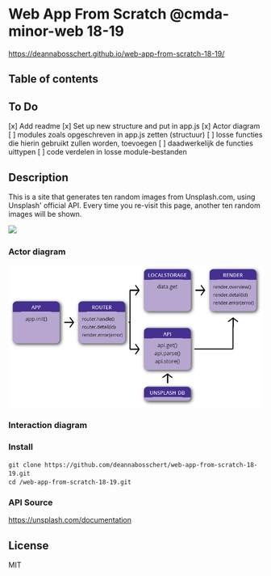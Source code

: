 # Web App From Scratch @cmda-minor-web 18-19
https://deannabosschert.github.io/web-app-from-scratch-18-19/


## Table of contents

## To Do
[x] Add readme
[x] Set up new structure and put in app.js
[x] Actor diagram
[ ] modules zoals opgeschreven in app.js zetten (structuur)
[ ] losse functies die hierin gebruikt zullen worden, toevoegen
[ ] daadwerkelijk de functies uittypen
[ ] code verdelen in losse module-bestanden


## Description
This is a site that generates ten random images from Unsplash.com, using Unsplash' official API.
Every time you re-visit this page, another ten random images will be shown.

![](https://d2mxuefqeaa7sj.cloudfront.net/s_AAE245BD623FC710D2AE25D34375162B3944649C53ABDE0F3AE65FB83E1EE8EC_1549614007587_Screenshot+2019-02-08+at+09.19.49.png)

### Actor diagram
![Actor Diagram](/public/actordiagram.png)

### Interaction diagram


###  Install
`git clone https://github.com/deannabosschert/web-app-from-scratch-18-19.git`  
`cd /web-app-from-scratch-18-19.git`  

### API Source
https://unsplash.com/documentation




## License
MIT




<!-- Add a link to your live demo in Github Pages 🌐-->

<!-- ☝️ replace this description with a description of your own work -->

<!-- Add a nice image here at the end of the week, showing off your shiny frontend 📸 -->

<!-- Maybe a table of contents here? 📚 -->

<!-- How about a section that describes how to install this project? 🤓 -->

<!-- ...but how does one use this project? What are its features 🤔 -->

<!-- What external data source is featured in your project and what are its properties 🌠 -->

<!-- Maybe a checklist of done stuff and stuff still on your wishlist? ✅ -->

<!-- How about a license here? 📜 (or is it a licence?) 🤷 -->
